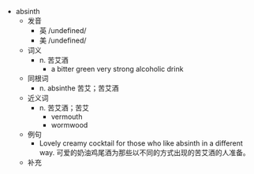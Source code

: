 - absinth
  - 发音
    - 英 /undefined/
    - 美 /undefined/
  - 词义
    - n. 苦艾酒
      - a bitter green very strong alcoholic drink
  - 同根词
    - n. absinthe 苦艾；苦艾酒
  - 近义词
    - n. 苦艾酒；苦艾
      - vermouth
      - wormwood
  - 例句
    - Lovely creamy cocktail for those who like absinth in a different way. 可爱的奶油鸡尾酒为那些以不同的方式出现的苦艾酒的人准备。
  - 补充
